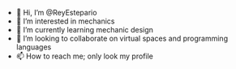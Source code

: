 - 👋 Hi, I’m @ReyEstepario
- 👀 I’m interested in mechanics
- 🌱 I’m currently learning mechanic design
- 💞️ I’m looking to collaborate on virtual spaces and programming languages
- 📫 How to reach me; only look my profile

<!---
ReyEstepario/ReyEstepario is a ✨ special ✨ repository because its `README.md` (this file) appears on your GitHub profile.
You can click the Preview link to take a look at your changes.
--->
